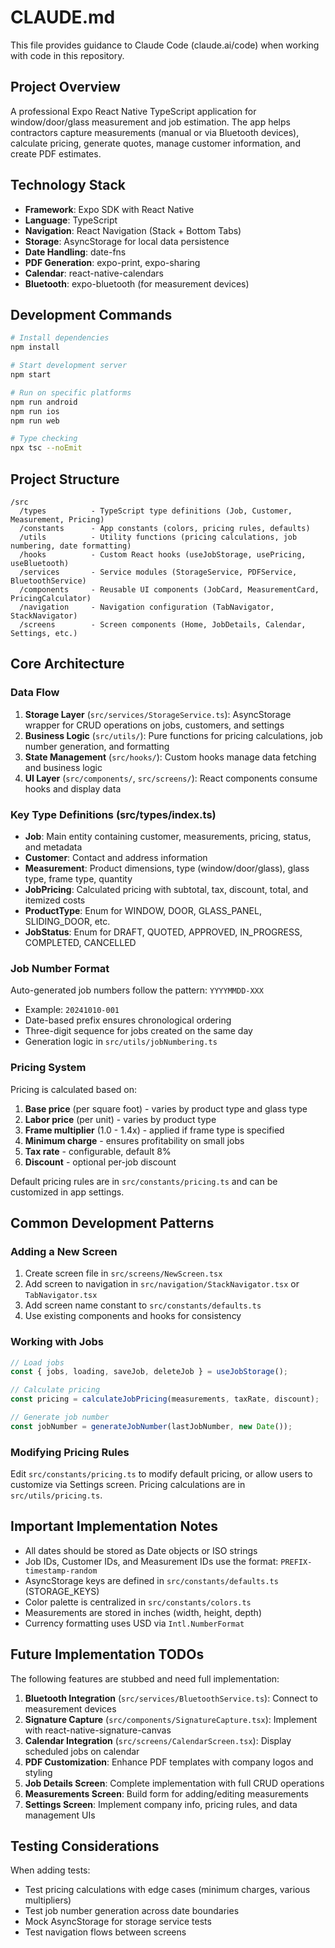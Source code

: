 # CLAUDE.md

This file provides guidance to Claude Code (claude.ai/code) when working with code in this repository.

## Project Overview

A professional Expo React Native TypeScript application for window/door/glass measurement and job estimation. The app helps contractors capture measurements (manual or via Bluetooth devices), calculate pricing, generate quotes, manage customer information, and create PDF estimates.

## Technology Stack

- **Framework**: Expo SDK with React Native
- **Language**: TypeScript
- **Navigation**: React Navigation (Stack + Bottom Tabs)
- **Storage**: AsyncStorage for local data persistence
- **Date Handling**: date-fns
- **PDF Generation**: expo-print, expo-sharing
- **Calendar**: react-native-calendars
- **Bluetooth**: expo-bluetooth (for measurement devices)

## Development Commands

```bash
# Install dependencies
npm install

# Start development server
npm start

# Run on specific platforms
npm run android
npm run ios
npm run web

# Type checking
npx tsc --noEmit
```

## Project Structure

```
/src
  /types          - TypeScript type definitions (Job, Customer, Measurement, Pricing)
  /constants      - App constants (colors, pricing rules, defaults)
  /utils          - Utility functions (pricing calculations, job numbering, date formatting)
  /hooks          - Custom React hooks (useJobStorage, usePricing, useBluetooth)
  /services       - Service modules (StorageService, PDFService, BluetoothService)
  /components     - Reusable UI components (JobCard, MeasurementCard, PricingCalculator)
  /navigation     - Navigation configuration (TabNavigator, StackNavigator)
  /screens        - Screen components (Home, JobDetails, Calendar, Settings, etc.)
```

## Core Architecture

### Data Flow
1. **Storage Layer** (`src/services/StorageService.ts`): AsyncStorage wrapper for CRUD operations on jobs, customers, and settings
2. **Business Logic** (`src/utils/`): Pure functions for pricing calculations, job number generation, and formatting
3. **State Management** (`src/hooks/`): Custom hooks manage data fetching and business logic
4. **UI Layer** (`src/components/`, `src/screens/`): React components consume hooks and display data

### Key Type Definitions (src/types/index.ts)

- **Job**: Main entity containing customer, measurements, pricing, status, and metadata
- **Customer**: Contact and address information
- **Measurement**: Product dimensions, type (window/door/glass), glass type, frame type, quantity
- **JobPricing**: Calculated pricing with subtotal, tax, discount, total, and itemized costs
- **ProductType**: Enum for WINDOW, DOOR, GLASS_PANEL, SLIDING_DOOR, etc.
- **JobStatus**: Enum for DRAFT, QUOTED, APPROVED, IN_PROGRESS, COMPLETED, CANCELLED

### Job Number Format

Auto-generated job numbers follow the pattern: `YYYYMMDD-XXX`
- Example: `20241010-001`
- Date-based prefix ensures chronological ordering
- Three-digit sequence for jobs created on the same day
- Generation logic in `src/utils/jobNumbering.ts`

### Pricing System

Pricing is calculated based on:
1. **Base price** (per square foot) - varies by product type and glass type
2. **Labor price** (per unit) - varies by product type
3. **Frame multiplier** (1.0 - 1.4x) - applied if frame type is specified
4. **Minimum charge** - ensures profitability on small jobs
5. **Tax rate** - configurable, default 8%
6. **Discount** - optional per-job discount

Default pricing rules are in `src/constants/pricing.ts` and can be customized in app settings.

## Common Development Patterns

### Adding a New Screen

1. Create screen file in `src/screens/NewScreen.tsx`
2. Add screen to navigation in `src/navigation/StackNavigator.tsx` or `TabNavigator.tsx`
3. Add screen name constant to `src/constants/defaults.ts`
4. Use existing components and hooks for consistency

### Working with Jobs

```typescript
// Load jobs
const { jobs, loading, saveJob, deleteJob } = useJobStorage();

// Calculate pricing
const pricing = calculateJobPricing(measurements, taxRate, discount);

// Generate job number
const jobNumber = generateJobNumber(lastJobNumber, new Date());
```

### Modifying Pricing Rules

Edit `src/constants/pricing.ts` to modify default pricing, or allow users to customize via Settings screen. Pricing calculations are in `src/utils/pricing.ts`.

## Important Implementation Notes

- All dates should be stored as Date objects or ISO strings
- Job IDs, Customer IDs, and Measurement IDs use the format: `PREFIX-timestamp-random`
- AsyncStorage keys are defined in `src/constants/defaults.ts` (STORAGE_KEYS)
- Color palette is centralized in `src/constants/colors.ts`
- Measurements are stored in inches (width, height, depth)
- Currency formatting uses USD via `Intl.NumberFormat`

## Future Implementation TODOs

The following features are stubbed and need full implementation:

1. **Bluetooth Integration** (`src/services/BluetoothService.ts`): Connect to measurement devices
2. **Signature Capture** (`src/components/SignatureCapture.tsx`): Implement with react-native-signature-canvas
3. **Calendar Integration** (`src/screens/CalendarScreen.tsx`): Display scheduled jobs on calendar
4. **PDF Customization**: Enhance PDF templates with company logos and styling
5. **Job Details Screen**: Complete implementation with full CRUD operations
6. **Measurements Screen**: Build form for adding/editing measurements
7. **Settings Screen**: Implement company info, pricing rules, and data management UIs

## Testing Considerations

When adding tests:
- Test pricing calculations with edge cases (minimum charges, various multipliers)
- Test job number generation across date boundaries
- Mock AsyncStorage for storage service tests
- Test navigation flows between screens
